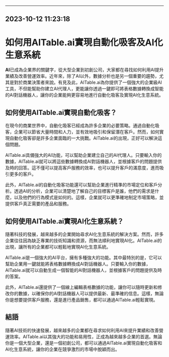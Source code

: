 

---------------------------------------------
2023-10-12 11:23:18
---------------------------------------------

# 如何用AITable.ai實現自動化吸客及AI化生意系統

**AI**已成為企業界的關鍵字，從大型企業到初創公司，大家都在尋找如何利用AI提升業績及改善營運效率。近年來，除了AI以外，數據分析也是另一個重要的趨勢，尤其是對於商業決策者來說。有見及此，AITable.ai為你提供了一個強大的企業級AI工具，不但能幫助你建立AI代理人，更能讓你透過一鍵即可將表格數據轉換成智能的AI對話機器人，讓你的企業能夠更容易地進行自動化吸客及實現AI化生意系統。

## 如何使用AITable.ai實現自動化吸客？

在現今的商業世界中，自動化吸客已經成為許多企業的必要策略。通過自動化吸客，企業可以節省大量時間和人力，並有效地吸引和保留潛在客戶。然而，如何實現自動化吸客卻是許多企業面臨的一大挑戰。AITable.ai的出現，正好可以解決這個問題。

AITable.ai具備強大的AI功能，可以幫助企業建立自己的AI代理人。只要輸入你的數據，AITable.ai就可以將這些數據轉換成AI對話機器人，並根據客戶的問題提供及時的回答。這不僅可以提高客戶服務的效率，也可以提升客戶的滿意度，進而吸引更多的客戶。

此外，AITable.ai的自動化吸客功能還可以幫助企業進行精準的市場定位和客戶分析。透過AI的分析，企業可以清楚地了解自己的目標客戶是誰，他們的需求是什麼，以及他們的行為模式是如何的。這樣，企業就可以更準確地制定市場策略，並提供客戶真正需要的產品和服務。

## 如何使用AITable.ai實現AI化生意系統？

隨著科技的發展，越來越多的企業開始尋求AI化生意系統的解決方案。然而，許多企業往往因為缺乏專業的技術知識和資源，而無法順利地實現AI化。AITable.ai的出現，讓所有的企業都可以輕鬆地實現AI化生意系統。

AITable.ai是一個強大的AI平台，擁有多種強大的功能。其中最特別的是，它可以幫助企業用一鍵就能將表格數據轉換成AI對話機器人。只要輸入你的數據，AITable.ai就可以自動生成一個智能的AI對話機器人，並根據客戶的問題提供及時的答案。

此外，AITable.ai還提供了一個線上編輯表格數據的功能，讓你可以隨時更新和修改你的數據，以確保你的AI對話機器人可以提供最新、最準確的信息。這樣，無論你是想要提供客戶服務，還是進行產品銷售，都可以通過AITable.ai輕鬆實現。

## 結語

隨著AI技術的快速發展，越來越多的企業都在尋求如何利用AI來提升業績和改善營運效率。AITable.ai以其強大的功能和易用性，正成為越來越多企業的首選。無論你是一個大型企業，還是一個初創公司，都可以通過AITable.ai實現自動化吸客和AI化生意系統，讓你的企業在競爭激烈的市場中脫穎而出。